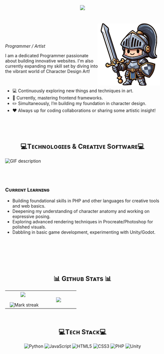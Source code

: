 

<h1 align="center">
  <a href="https://git.io/typing-svg">
    <img src="https://readme-typing-svg.herokuapp.com/?lines=Hey+there!;This+Giancyril....;Nice+to+meet+you!&center=true&size=30">
  </a>
</h1>

<br />

<div>
  <div>
  <img align="right" width="40%" src="https://github.com/Giancyril/Giancyril/raw/main/knight.jfif">
</div>
</div>

<br />
<br />
<br />

<!--Header Name-->
*Programmer / Artist*
<br /> 

<p align="left">I am a dedicated Programmer passionate about building innovative websites. I'm also currently expanding my skill set by diving into the vibrant world of Character Design Art!</p>

</br>

- 💻 Continuously exploring new things and techniques in art. 
- 🌱 Currently, mastering frontend frameworks. 
- ✏️ Simultaneously, I’m building my foundation in character design.
- ❤️ Always up for coding collaborations or sharing some artistic insight!
</br>
</br>
</br>


<!--Languages and Tools Section-->       
<h2 align="center">💻Tᴇᴄʜɴᴏʟᴏɢɪᴇs & Cʀᴇᴀᴛɪᴠᴇ Sᴏғᴛᴡᴀʀᴇ💻</h2> 
<picture>
  <source media="(prefers-color-scheme: dark)" srcset="./Skills_Animation_Dark.gif">
  <source media="(prefers-color-scheme: light)" srcset="./Skills_Animation_White.gif">
  <img align="left" alt="GIF description" src="./Skills_Animation_White.gif">
</picture>
<br />


<br />
<br />
<br />
<h3 align="left">Cᴜʀʀᴇɴᴛ Lᴇᴀʀɴɪɴɢ</h3>
<ul align="left">
  <li>Building foundational skills in PHP and other languages for creative tools and web basics.</li>
  <li>Deepening my understanding of character anatomy and working on expressive posing.</li>
  <li>Exploring advanced rendering techniques in Procreate/Photoshop for polished visuals.</li>
  <li>Dabbling in basic game development, experimenting with Unity/Godot.</li>
</ul>

<br />
<br />
<br />
<br />

<br />



<!--Github stats Table--> 
<h2 align="center">📊 Gɪᴛʜᴜʙ Sᴛᴀᴛs 📊</h2>

<table align="center">
<tbody><tr border="none">
<td width="50%" align="center">
  <img align="center" src="https://github-readme-stats.vercel.app/api?username=Giancyril&amp;theme=dark&amp;show_icons=true&amp;count_private=true">
  <br><br>
  <img title="🔥 Get streak stats for your profile at git.io/streak-stats" alt="Mark streak" src="https://github-readme-streak-stats.herokuapp.com/?user=Giancyril&amp;theme=dark&amp;hide_border=false">
</td><td width="50%" align="center">
  <img align="center" src="https://github-readme-stats.anuraghazra1.vercel.app/api/top-langs/?username=Giancyril&amp;theme=dark&amp;hide_border=false&amp;no-bg=true&amp;no-frame=true&amp;langs_count=10">
  </td>
</tr>
</tbody></table>
<br />


<h2 align="center">💻Tᴇᴄʜ Sᴛᴀᴄᴋ💻</h2>
<p align="center">
  <img title="Python" height="40" src="https://cdn.jsdelivr.net/gh/devicons/devicon/icons/python/python-original.svg" alt="Python"/>
  <img title="JavaScript" height="40" src="https://cdn.jsdelivr.net/gh/devicons/devicon/icons/javascript/javascript-original.svg" alt="JavaScript"/>
  <img title="HTML5" height="40" src="https://cdn.jsdelivr.net/gh/devicons/devicon/icons/html5/html5-original.svg" alt="HTML5"/>
  <img title="CSS3" height="40" src="https://cdn.jsdelivr.net/gh/devicons/devicon/icons/css3/css3-original.svg" alt="CSS3"/>
  <img title="PHP" height="40"  src="https://cdn.jsdelivr.net/gh/devicons/devicon/icons/php/php-original.svg" alt="PHP"/>
  <img title="Unity" height="40" src="https://cdn.jsdelivr.net/gh/devicons/devicon/icons/unity/unity-original.svg" alt="Unity"/>
</p>
<br />
 
























































































